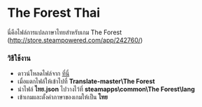 # The Forest Thai 
นี่คือไฟล์การแปลภาษาไทยสำหรับเกม The Forest (http://store.steampowered.com/app/242760/)
### วิธีใช้งาน

* ดาวน์โหลดไฟล์จาก [ที่นี่](https://codeload.github.com/chaixshot/Translate/zip/master) 
* เมื่อแตกไฟล์ให้เข้าไปที่ **Translate-master\The Forest**
* นำไฟล์ **ไทย.json** ไปวางไว้ที่ **steamapps\common\The Forest\lang**
* เข้าเกมและตั้งค่าภาษาของเกมให้เป็น **ไทย**

